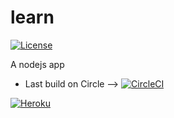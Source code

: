 # learn
[![License](https://img.shields.io/badge/license-Apache%202-4EB1BA.svg)](https://www.apache.org/licenses/LICENSE-2.0.html)

A nodejs app 

* Last build on Circle --> 
 [![CircleCI](https://img.shields.io/circleci/project/github/airdata/insite.svg)](https://circleci.com/gh/airdata/insite) 

[![Heroku](https://heroku-badge.herokuapp.com/?app=heroku-badge&style=flat)](https://learn.herokuapp.com/projects.html)
